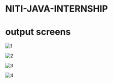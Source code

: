 # NITI-JAVA-INTERNSHIP

# output screens

![1](https://github.com/REPANAJYOTHIPRAKASH629/NITI-JAVA-INTERNSHIP/assets/98946604/8f6b21f6-ddc6-4bdc-b443-d6e0fba2d550)




![2](https://github.com/REPANAJYOTHIPRAKASH629/NITI-JAVA-INTERNSHIP/assets/98946604/06ca5e1a-b638-4240-b6a1-7923d3028741)




![3](https://github.com/REPANAJYOTHIPRAKASH629/NITI-JAVA-INTERNSHIP/assets/98946604/a965066c-28b3-43b8-9aed-6e5512f89110)




![4](https://github.com/REPANAJYOTHIPRAKASH629/NITI-JAVA-INTERNSHIP/assets/98946604/d8053165-d931-40ed-8293-425bd8f88896)
